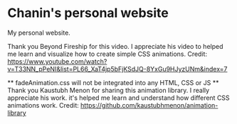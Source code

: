 # Chanin's personal website
My personal website.

Thank you Beyond Fireship for this video. I appreciate his video to helped me learn and visualize how to create simple CSS animations.
Credit: https://www.youtube.com/watch?v=T33NN_pPeNI&list=PL66_XaT4jp5bFjKSdJQ-8YxGu9HJyzUNm&index=7

** fadeAnimation.css will not be integrated into any HTML, CSS or JS **
Thank you Kaustubh Menon for sharing this animation library. I really appreciate his work. it's helped me learn and understand how different CSS animations work.
Credit: https://github.com/kaustubhmenon/animation-library


